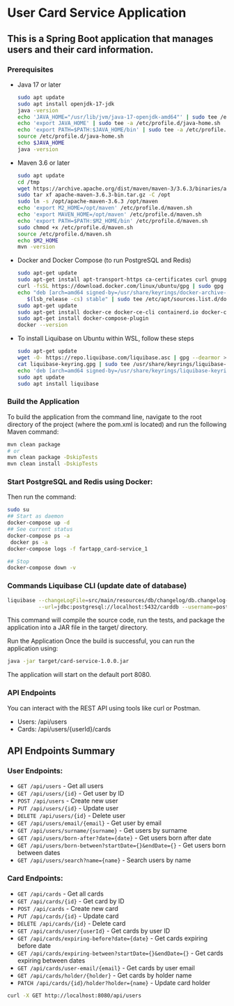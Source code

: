 # User Card Service Application
## This is a Spring Boot application that manages users and their card information.

### Prerequisites
- Java 17 or later
  ```sh WSL
  sudo apt update
  sudo apt install openjdk-17-jdk
  java -version
  echo 'JAVA_HOME="/usr/lib/jvm/java-17-openjdk-amd64"' | sudo tee /etc/profile.d/java-home.sh
  echo 'export JAVA_HOME' | sudo tee -a /etc/profile.d/java-home.sh
  echo 'export PATH=$PATH:$JAVA_HOME/bin' | sudo tee -a /etc/profile.d/java-home.sh
  source /etc/profile.d/java-home.sh
  echo $JAVA_HOME
  java -version
  ```

- Maven 3.6 or later
  ```sh WSL
  sudo apt update
  cd /tmp
  wget https://archive.apache.org/dist/maven/maven-3/3.6.3/binaries/apache-maven-3.6.3-bin.tar.gz
  sudo tar xf apache-maven-3.6.3-bin.tar.gz -C /opt
  sudo ln -s /opt/apache-maven-3.6.3 /opt/maven
  echo 'export M2_HOME=/opt/maven' /etc/profile.d/maven.sh
  echo 'export MAVEN_HOME=/opt/maven' /etc/profile.d/maven.sh
  echo 'export PATH=$PATH:$M2_HOME/bin' /etc/profile.d/maven.sh
  sudo chmod +x /etc/profile.d/maven.sh
  source /etc/profile.d/maven.sh
  echo $M2_HOME
  mvn -version
  ```

- Docker and Docker Compose (to run PostgreSQL and Redis)
  ```sh WSL
  sudo apt-get update
  sudo apt-get install apt-transport-https ca-certificates curl gnupg lsb-release
  curl -fsSL https://download.docker.com/linux/ubuntu/gpg | sudo gpg --dearmor -o /usr/share/keyrings/docker-archive-keyring.gpg
  echo "deb [arch=amd64 signed-by=/usr/share/keyrings/docker-archive-keyring.gpg] https://download.docker.com/linux/ubuntu \
     $(lsb_release -cs) stable" | sudo tee /etc/apt/sources.list.d/docker.list > /dev/null
  sudo apt-get update
  sudo apt-get install docker-ce docker-ce-cli containerd.io docker-compose
  sudo apt-get install docker-compose-plugin
  docker --version
  ```

- To install Liquibase on Ubuntu within WSL, follow these steps
  ```sh
  sudo apt-get update
  wget -O- https://repo.liquibase.com/liquibase.asc | gpg --dearmor > liquibase-keyring.gpg && \
  cat liquibase-keyring.gpg | sudo tee /usr/share/keyrings/liquibase-keyring.gpg > /dev/null && \
  echo 'deb [arch=amd64 signed-by=/usr/share/keyrings/liquibase-keyring.gpg] https://repo.liquibase.com stable main' | sudo tee /etc/apt/sources.list.d/liquibase.list
  sudo apt update
  sudo apt install liquibase
  ```

### Build the Application
To build the application from the command line, navigate to the root directory of the project (where the pom.xml is located) and run the following Maven command:

```sh
mvn clean package
# or
mvn clean package -DskipTests
mvn clean install -DskipTests
```

### Start PostgreSQL and Redis using Docker:
Then run the command:

```sh WSL
sudo su
## Start as daemon
docker-compose up -d
## See current status
docker-compose ps -a
 docker ps -a
docker-compose logs -f fartapp_card-service_1

## Stop
docker-compose down -v
```

### Commands Liquibase CLI (update date of database)

```bash
liquibase --changeLogFile=src/main/resources/db/changelog/db.changelog-master.yaml \
          --url=jdbc:postgresql://localhost:5432/carddb --username=postgres --password=password update


```

This command will compile the source code, run the tests, and package the application into a JAR file in the target/ directory.

Run the Application
Once the build is successful, you can run the application using:

```sh
java -jar target/card-service-1.0.0.jar
```

The application will start on the default port 8080.

### API Endpoints
You can interact with the REST API using tools like curl or Postman.

- Users: /api/users
- Cards: /api/users/{userId}/cards

## API Endpoints Summary

### User Endpoints:
- `GET /api/users` - Get all users
- `GET /api/users/{id}` - Get user by ID
- `POST /api/users` - Create new user
- `PUT /api/users/{id}` - Update user
- `DELETE /api/users/{id}` - Delete user
- `GET /api/users/email/{email}` - Get user by email
- `GET /api/users/surname/{surname}` - Get users by surname
- `GET /api/users/born-after?date={date}` - Get users born after date
- `GET /api/users/born-between?startDate={}&endDate={}` - Get users born between dates
- `GET /api/users/search?name={name}` - Search users by name

### Card Endpoints:
- `GET /api/cards` - Get all cards
- `GET /api/cards/{id}` - Get card by ID
- `POST /api/cards` - Create new card
- `PUT /api/cards/{id}` - Update card
- `DELETE /api/cards/{id}` - Delete card
- `GET /api/cards/user/{userId}` - Get cards by user ID
- `GET /api/cards/expiring-before?date={date}` - Get cards expiring before date
- `GET /api/cards/expiring-between?startDate={}&endDate={}` - Get cards expiring between dates
- `GET /api/cards/user-email/{email}` - Get cards by user email
- `GET /api/cards/holder/{holder}` - Get cards by holder name
- `PATCH /api/cards/{id}/holder?holder={name}` - Update card holder


```sh
curl -X GET http://localhost:8080/api/users
```
